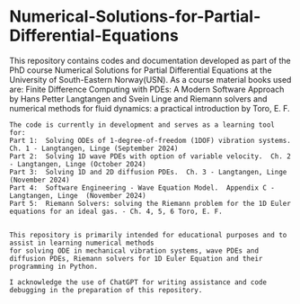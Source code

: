 # Numerical-Solutions-for-Partial-Differential-Equations

This repository contains codes and documentation developed as part of the PhD course Numerical Solutions for Partial Differential Equations at the University of South-Eastern Norway(USN).
As a course material books used are: Finite Difference Computing with PDEs: A Modern Software Approach by Hans Petter Langtangen and Svein Linge and 
Riemann solvers and numerical methods for fluid dynamics: a practical introduction by Toro, E. F.


    The code is currently in development and serves as a learning tool for:
    Part 1:  Solving ODEs of 1-degree-of-freedom (1DOF) vibration systems. Ch. 1 - Langtangen, Linge (September 2024)
    Part 2:  Solving 1D wave PDEs with option of variable velocity.  Ch. 2 - Langtangen, Linge (October 2024)
    Part 3:  Solving 1D and 2D diffusion PDEs.  Ch. 3 - Langtangen, Linge (November 2024)
    Part 4:  Software Engineering - Wave Equation Model.  Appendix C - Langtangen, Linge  (November 2024)
    Part 5:  Riemann Solvers: solving the Riemann problem for the 1D Euler equations for an ideal gas. - Ch. 4, 5, 6 Toro, E. F. 
     

    This repository is primarily intended for educational purposes and to assist in learning numerical methods 
    for solving ODE in mechanical vibration systems, wave PDEs and diffusion PDEs, Riemann solvers for 1D Euler Equation and their programming in Python.

    I acknowledge the use of ChatGPT for writing assistance and code debugging in the preparation of this repository.



